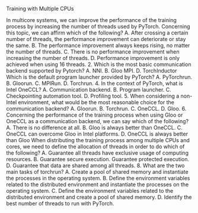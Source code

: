 Training with Multiple CPUs

In multicore systems, we can improve the performance of the training process by increasing the 
number of threads used by PyTorch. Concerning this topic, we can affirm which of the following?
A. After crossing a certain number of threads, the performance improvement can deteriorate 
or stay the same.
B. The performance improvement always keeps rising, no matter the number of threads.
C. There is no performance improvement when increasing the number of threads.
D. Performance improvement is only achieved when using 16 threads.
2. Which is the most basic communication backend supported by Pytorch?
A. NNI.
B. Gloo
MPI.
D. TorchInductor
Which is the default program launcher provided by PyTorch?
A. PyTorchrun.
B. Gloorun.
C. MPIRun.
D. Torchrun.
4. In the context of PyTorch, what is Intel OneCCL?
A. Communication backend.
B. Program launcher.
C. Checkpointing automation tool.
D. Profiling tool.
5. When considering a non-Intel environment, what would be the most reasonable choice for 
the communication backend?
A. Gloorun.
B. Torchrun.
C. OneCCL.
D. Gloo.
6. Concerning the performance of the training process when using Gloo or OneCCL as a 
communication backend, we can say which of the following?
A. There is no difference at all.
B. Gloo is always better than OneCCL.
C. OneCCL can overcome Gloo in Intel platforms.
D. OneCCL is always better than Gloo
When distributing the training process among multiple CPUs and cores, we need to define the 
allocation of threads in order to do which of the following?
A. Guarantee all threads have exclusive usage of computing resources.
B. Guarantee secure execution.
Guarantee protected execution.
D. Guarantee that data are shared among all threads.
8. What are the two main tasks of torchrun?
A. Create a pool of shared memory and instantiate the processes in the operating system.
B. Define the environment variables related to the distributed environment and instantiate 
the processes on the operating system.
C. Define the environment variables related to the distributed environment and create a pool 
of shared memory.
D. Identify the best number of threads to run with PyTorch.
